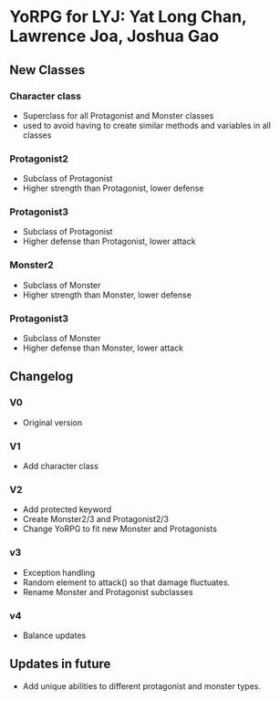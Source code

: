 # YoRPG for LYJ: Yat Long Chan, Lawrence Joa, Joshua Gao

## New Classes
### Character class
* Superclass for all Protagonist and Monster classes
* used to avoid having to create similar methods and variables in all classes

### Protagonist2
* Subclass of Protagonist
* Higher strength than Protagonist, lower defense

### Protagonist3
* Subclass of Protagonist
* Higher defense than Protagonist, lower attack

### Monster2
* Subclass of Monster
* Higher strength than Monster, lower defense

### Protagonist3
* Subclass of Monster
* Higher defense than Monster, lower attack

## Changelog

### V0
* Original version

### V1
* Add character class

### V2
* Add protected keyword
* Create Monster2/3 and Protagonist2/3
* Change YoRPG to fit new Monster and Protagonists

### v3
* Exception handling
* Random element to attack() so that damage fluctuates.
* Rename Monster and Protagonist subclasses

### v4
* Balance updates

## Updates in future
* Add unique abilities to different protagonist and monster types.
